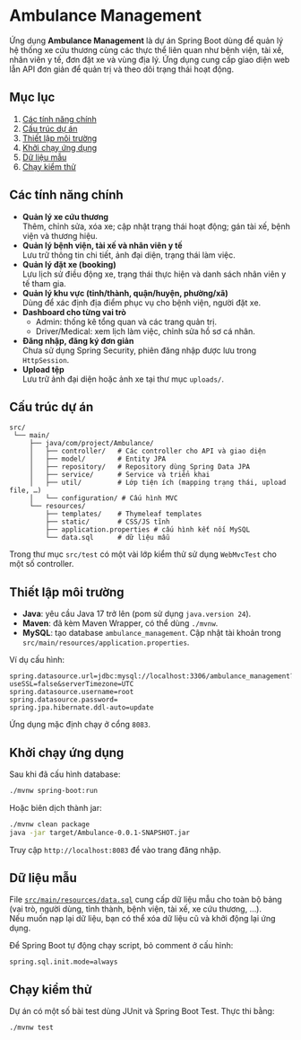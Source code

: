 # Ambulance Management

Ứng dụng **Ambulance Management** là dự án Spring Boot dùng để quản lý hệ thống xe cứu thương cùng các thực thể liên quan như bệnh viện, tài xế, nhân viên y tế, đơn đặt xe và vùng địa lý. Ứng dụng cung cấp giao diện web lẫn API đơn giản để quản trị và theo dõi trạng thái hoạt động.

## Mục lục
1. [Các tính năng chính](#cac-tinh-nang-chinh)
2. [Cấu trúc dự án](#cau-truc-du-an)
3. [Thiết lập môi trường](#thiet-lap-moi-truong)
4. [Khởi chạy ứng dụng](#khoi-chay-ung-dung)
5. [Dữ liệu mẫu](#du-lieu-mau)
6. [Chạy kiểm thử](#chay-kiem-thu)

## Các tính năng chính
- **Quản lý xe cứu thương**  
  Thêm, chỉnh sửa, xóa xe; cập nhật trạng thái hoạt động; gán tài xế, bệnh viện và thương hiệu.
- **Quản lý bệnh viện, tài xế và nhân viên y tế**  
  Lưu trữ thông tin chi tiết, ảnh đại diện, trạng thái làm việc.
- **Quản lý đặt xe (booking)**  
  Lưu lịch sử điều động xe, trạng thái thực hiện và danh sách nhân viên y tế tham gia.
- **Quản lý khu vực (tỉnh/thành, quận/huyện, phường/xã)**  
  Dùng để xác định địa điểm phục vụ cho bệnh viện, người đặt xe.
- **Dashboard cho từng vai trò**  
  - Admin: thống kê tổng quan và các trang quản trị.  
  - Driver/Medical: xem lịch làm việc, chỉnh sửa hồ sơ cá nhân.
- **Đăng nhập, đăng ký đơn giản**  
  Chưa sử dụng Spring Security, phiên đăng nhập được lưu trong `HttpSession`.
- **Upload tệp**  
  Lưu trữ ảnh đại diện hoặc ảnh xe tại thư mục `uploads/`.

## Cấu trúc dự án
```text
src/
 └── main/
     ├── java/com/project/Ambulance/
     │   ├── controller/   # Các controller cho API và giao diện
     │   ├── model/        # Entity JPA
     │   ├── repository/   # Repository dùng Spring Data JPA
     │   ├── service/      # Service và triển khai
     │   ├── util/         # Lớp tiện ích (mapping trạng thái, upload file, …)
     │   └── configuration/ # Cấu hình MVC
     └── resources/
         ├── templates/    # Thymeleaf templates
         ├── static/       # CSS/JS tĩnh
         ├── application.properties # cấu hình kết nối MySQL
         └── data.sql      # dữ liệu mẫu
```

Trong thư mục `src/test` có một vài lớp kiểm thử sử dụng `WebMvcTest` cho một số controller.

## Thiết lập môi trường
- **Java**: yêu cầu Java 17 trở lên (pom sử dụng `java.version 24`).  
- **Maven**: đã kèm Maven Wrapper, có thể dùng `./mvnw`.  
- **MySQL**: tạo database `ambulance_management`. Cập nhật tài khoản trong `src/main/resources/application.properties`.

Ví dụ cấu hình:
```properties
spring.datasource.url=jdbc:mysql://localhost:3306/ambulance_management?useSSL=false&serverTimezone=UTC
spring.datasource.username=root
spring.datasource.password=
spring.jpa.hibernate.ddl-auto=update
```

Ứng dụng mặc định chạy ở cổng `8083`.

## Khởi chạy ứng dụng
Sau khi đã cấu hình database:
```bash
./mvnw spring-boot:run
```
Hoặc biên dịch thành jar:
```bash
./mvnw clean package
java -jar target/Ambulance-0.0.1-SNAPSHOT.jar
```
Truy cập `http://localhost:8083` để vào trang đăng nhập.

## Dữ liệu mẫu
File [`src/main/resources/data.sql`](src/main/resources/data.sql) cung cấp dữ liệu mẫu cho toàn bộ bảng (vai trò, người dùng, tỉnh thành, bệnh viện, tài xế, xe cứu thương, …).  
Nếu muốn nạp lại dữ liệu, bạn có thể xóa dữ liệu cũ và khởi động lại ứng dụng.

Để Spring Boot tự động chạy script, bỏ comment ở cấu hình:
```properties
spring.sql.init.mode=always
```

## Chạy kiểm thử
Dự án có một số bài test dùng JUnit và Spring Boot Test. Thực thi bằng:
```bash
./mvnw test
```

